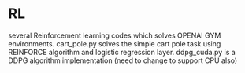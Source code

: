 # RL
several Reinforcement learning codes which solves OPENAI GYM environments.
cart_pole.py solves the simple cart pole task using REINFORCE algorithm and logistic regression layer.
ddpg_cuda.py is a DDPG algorithm implementation (need to change to support CPU also)
